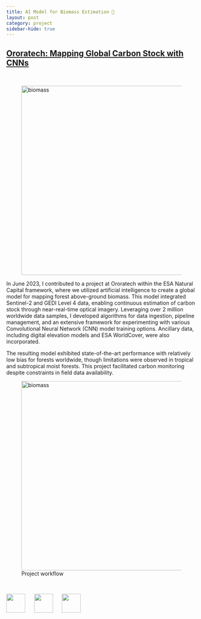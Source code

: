 ```yaml
---
title: AI Model for Biomass Estimation 🌳
layout: post
category: project
sidebar-hide: true
---
```


## [Ororatech: Mapping Global Carbon Stock with CNNs](https://sites.google.com/view/intraurban/home)


<br>

<figure>
	<img src="{{ 'assets/images/ai.jpg' | relative_url }}" alt="biomass"  width="500" />
</figure>

In June 2023, I contributed to a project at Ororatech within the ESA Natural Capital framework, where we utilized artificial intelligence to create a global model for mapping forest above-ground biomass. This model integrated Sentinel-2 and GEDI Level 4 data, enabling continuous estimation of carbon stock through near-real-time optical imagery. Leveraging over 2 million worldwide data samples, I developed algorithms for data ingestion, pipeline management, and an extensive framework for experimenting with various Convolutional Neural Network (CNN) model training options. Ancillary data, including digital elevation models and ESA WorldCover, were also incorporated. 

The resulting model exhibited state-of-the-art performance with relatively low bias for forests worldwide, though limitations were observed in tropical and subtropical moist forests. This project facilitated carbon monitoring despite constraints in field data availability.

<figure>
	<img src="{{ 'assets/images/biomass-workflow.jpg' | relative_url }}" alt="biomass"  width="500" />
  <figcaption>Project workflow</figcaption>
</figure>

<br>

<p float="left">
  <img src="https://raw.githubusercontent.com/FortAwesome/Font-Awesome/6.x/svgs/brands/github.svg" width="50" height="50">
  &nbsp;&nbsp;&nbsp;&nbsp;
  <img src="https://raw.githubusercontent.com/FortAwesome/Font-Awesome/6.x/svgs/solid/earth-europe.svg" width="50" height="50">
  &nbsp;&nbsp;&nbsp;&nbsp;
  <img src="https://raw.githubusercontent.com/FortAwesome/Font-Awesome/6.x/svgs/brands/python.svg" width="50" height="50">
</p>
